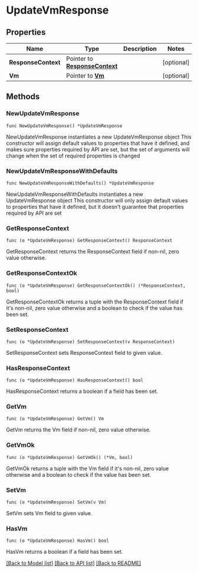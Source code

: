 # UpdateVmResponse

## Properties

Name | Type | Description | Notes
------------ | ------------- | ------------- | -------------
**ResponseContext** | Pointer to [**ResponseContext**](ResponseContext.md) |  | [optional] 
**Vm** | Pointer to [**Vm**](Vm.md) |  | [optional] 

## Methods

### NewUpdateVmResponse

`func NewUpdateVmResponse() *UpdateVmResponse`

NewUpdateVmResponse instantiates a new UpdateVmResponse object
This constructor will assign default values to properties that have it defined,
and makes sure properties required by API are set, but the set of arguments
will change when the set of required properties is changed

### NewUpdateVmResponseWithDefaults

`func NewUpdateVmResponseWithDefaults() *UpdateVmResponse`

NewUpdateVmResponseWithDefaults instantiates a new UpdateVmResponse object
This constructor will only assign default values to properties that have it defined,
but it doesn't guarantee that properties required by API are set

### GetResponseContext

`func (o *UpdateVmResponse) GetResponseContext() ResponseContext`

GetResponseContext returns the ResponseContext field if non-nil, zero value otherwise.

### GetResponseContextOk

`func (o *UpdateVmResponse) GetResponseContextOk() (*ResponseContext, bool)`

GetResponseContextOk returns a tuple with the ResponseContext field if it's non-nil, zero value otherwise
and a boolean to check if the value has been set.

### SetResponseContext

`func (o *UpdateVmResponse) SetResponseContext(v ResponseContext)`

SetResponseContext sets ResponseContext field to given value.

### HasResponseContext

`func (o *UpdateVmResponse) HasResponseContext() bool`

HasResponseContext returns a boolean if a field has been set.

### GetVm

`func (o *UpdateVmResponse) GetVm() Vm`

GetVm returns the Vm field if non-nil, zero value otherwise.

### GetVmOk

`func (o *UpdateVmResponse) GetVmOk() (*Vm, bool)`

GetVmOk returns a tuple with the Vm field if it's non-nil, zero value otherwise
and a boolean to check if the value has been set.

### SetVm

`func (o *UpdateVmResponse) SetVm(v Vm)`

SetVm sets Vm field to given value.

### HasVm

`func (o *UpdateVmResponse) HasVm() bool`

HasVm returns a boolean if a field has been set.


[[Back to Model list]](../README.md#documentation-for-models) [[Back to API list]](../README.md#documentation-for-api-endpoints) [[Back to README]](../README.md)


